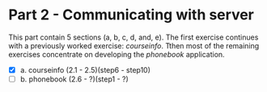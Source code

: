# Part 2 - Communicating with server

This part contain 5 sections (a, b, c, d, and, e). The first exercise continues with a previously worked exercise: *courseinfo*. Tthen most of the remaining exercises concentrate on developing the *phonebook* application.

- [x] a. courseinfo (2.1 - 2.5)(step6 - step10)
- [ ] b. phonebook (2.6 - ?)(step1 - ?)

